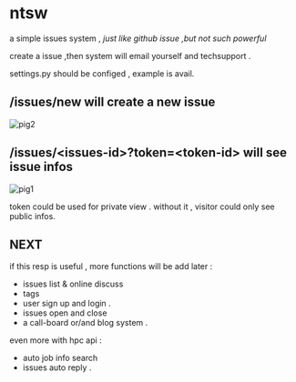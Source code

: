# ntsw

a simple issues system , *just like github issue ,but not such powerful*

create a issue ,then system will email yourself and  techsupport .


settings.py should be configed , example is avail. 

## /issues/new will create a new issue


![pig2](https://user-images.githubusercontent.com/6398936/28869408-2c2a66e2-77af-11e7-98ee-d27329d45a7f.png)


## /issues/\<issues-id\>?token=\<token-id\> will see issue infos 


![pig1](https://user-images.githubusercontent.com/6398936/28869387-20cff88e-77af-11e7-94ef-7892384e9f4f.png)

token could be used for private view . without it , visitor could only see public infos.

## NEXT

if this resp is useful , more functions will be add later :

* issues list & online discuss
* tags
* user sign up and login .
* issues open and close 
* a call-board or/and blog system .

even more with hpc api :

* auto job info search
* issues auto reply . 
